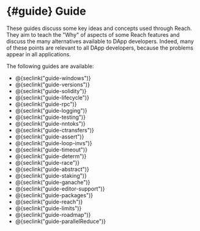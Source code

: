 # {#guide} Guide

These guides discuss some key ideas and concepts used through Reach.
They aim to teach the "Why" of aspects of some Reach features and discuss the many alternatives available to DApp developers.
Indeed, many of these points are relevant to all DApp developers, because the problems appear in all applications.

The following guides are available:
+ @{seclink("guide-windows")}
+ @{seclink("guide-versions")}
+ @{seclink("guide-solidity")}
+ @{seclink("guide-lifecycle")}
+ @{seclink("guide-rpc")}
+ @{seclink("guide-logging")}
+ @{seclink("guide-testing")}
+ @{seclink("guide-nntoks")}
+ @{seclink("guide-ctransfers")}
+ @{seclink("guide-assert")}
+ @{seclink("guide-loop-invs")}
+ @{seclink("guide-timeout")}
+ @{seclink("guide-determ")}
+ @{seclink("guide-race")}
+ @{seclink("guide-abstract")}
+ @{seclink("guide-staking")}
+ @{seclink("guide-ganache")}
+ @{seclink("guide-editor-support")}
+ @{seclink("guide-packages")}
+ @{seclink("guide-reach")}
+ @{seclink("guide-limits")}
+ @{seclink("guide-roadmap")}
+ @{seclink("guide-parallelReduce")}
